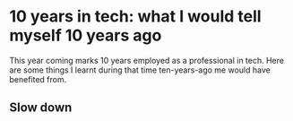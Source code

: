 # 10 years in tech: what I would tell myself 10 years ago

This year coming marks 10 years employed as a professional in tech. Here are some things I learnt during that time ten-years-ago me would have benefited from.

## Slow down
